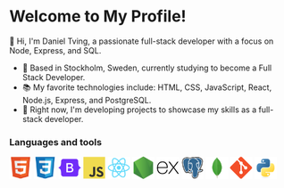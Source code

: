 # Welcome to My Profile!

👋 Hi, I'm Daniel Tving, a passionate full-stack developer with a focus on Node, Express, and SQL.

- 📍 Based in Stockholm, Sweden, currently studying to become a Full Stack Developer.
- 📚 My favorite technologies include: HTML, CSS, JavaScript, React, Node.js, Express, and PostgreSQL.
- 🌱 Right now, I'm developing projects to showcase my skills as a full-stack developer.

### Languages and tools
<code><img height="40" alt="HTML" src="https://raw.githubusercontent.com/devicons/devicon/master/icons/html5/html5-original.svg"></code>
<code><img height="40" alt="CSS" src="https://raw.githubusercontent.com/devicons/devicon/master/icons/css3/css3-original.svg"></code>
<code><img height="40" alt="Bootstrap" src="https://raw.githubusercontent.com/devicons/devicon/master/icons/bootstrap/bootstrap-plain.svg"></code>
<code><img height="40" alt="JavaScript" src="https://raw.githubusercontent.com/devicons/devicon/master/icons/javascript/javascript-original.svg"></code>
<code><img height="40" alt="React" src="https://raw.githubusercontent.com/devicons/devicon/master/icons/react/react-original.svg"></code>
<code><img height="40" alt="Node.js" src="https://raw.githubusercontent.com/devicons/devicon/master/icons/nodejs/nodejs-original.svg"></code>
<code><img height="40" alt="Express" src="https://raw.githubusercontent.com/devicons/devicon/master/icons/express/express-original.svg"></code>
<code><img height="40" alt="PostgreSQL" src="https://raw.githubusercontent.com/devicons/devicon/master/icons/postgresql/postgresql-original.svg"></code>
<code><img height="40" alt="MongoDB" src="https://raw.githubusercontent.com/devicons/devicon/master/icons/mongodb/mongodb-original.svg"></code>
<code><img height="40" alt="Git" src="https://raw.githubusercontent.com/devicons/devicon/master/icons/git/git-original.svg"></code>
<code><img height="40" alt="Python" src="https://raw.githubusercontent.com/devicons/devicon/master/icons/python/python-original.svg"></code>

<!---
Icons: https://github.com/devicons/devicon
--->
